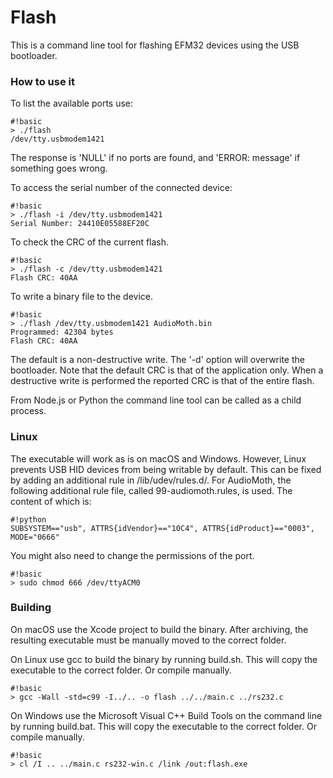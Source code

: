 # Flash #

This is a command line tool for flashing EFM32 devices using the USB bootloader. 

### How to use it ###

To list the available ports use:

```
#!basic
> ./flash 
/dev/tty.usbmodem1421
```

The response is 'NULL' if no ports are found, and 'ERROR: message' if something goes wrong.

To access the serial number of the connected device:

```
#!basic
> ./flash -i /dev/tty.usbmodem1421
Serial Number: 24410E05588EF20C
```
To check the CRC of the current flash. 

```
#!basic
> ./flash -c /dev/tty.usbmodem1421
Flash CRC: 40AA
```

To write a binary file to the device. 

```
#!basic
> ./flash /dev/tty.usbmodem1421 AudioMoth.bin
Programmed: 42304 bytes
Flash CRC: 40AA
```

The default is a non-destructive write. The '-d' option will overwrite the bootloader. Note that the default CRC is that of the application only. When a destructive write is performed the reported CRC is that of the entire flash.

From Node.js or Python the command line tool can be called as a child process.

### Linux ###

The executable will work as is on macOS and Windows. However, Linux prevents USB HID devices from being writable by default. This can be fixed by adding an additional rule in /lib/udev/rules.d/. For AudioMoth, the following additional rule file, called 99-audiomoth.rules, is used. The content of which is:

```
#!python
SUBSYSTEM=="usb", ATTRS{idVendor}=="10C4", ATTRS{idProduct}=="0003", MODE="0666"
```

You might also need to change the permissions of the port.

```
#!basic
> sudo chmod 666 /dev/ttyACM0
```

### Building ###

On macOS use the Xcode project to build the binary. After archiving, the resulting executable must be manually moved to the correct folder.

On Linux use gcc to build the binary by running build.sh. This will copy the executable to the correct folder. Or compile manually. 
```
#!basic
> gcc -Wall -std=c99 -I../.. -o flash ../../main.c ../rs232.c
```

On Windows use the Microsoft Visual C++ Build Tools on the command line by running build.bat. This will copy the executable to the correct folder. Or compile manually. 
```
#!basic
> cl /I .. ../main.c rs232-win.c /link /out:flash.exe
```
